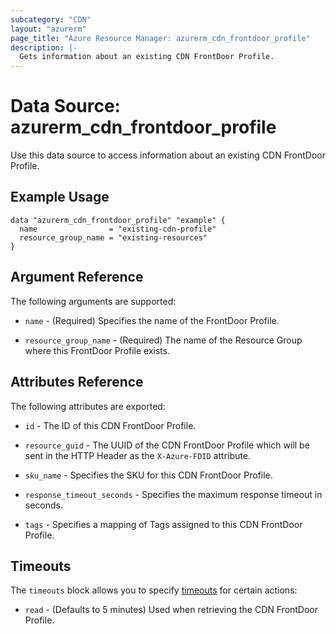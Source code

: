 ```yaml
---
subcategory: "CDN"
layout: "azurerm"
page_title: "Azure Resource Manager: azurerm_cdn_frontdoor_profile"
description: |-
  Gets information about an existing CDN FrontDoor Profile.
---
```


# Data Source: azurerm_cdn_frontdoor_profile

Use this data source to access information about an existing CDN FrontDoor Profile.

## Example Usage

```hcl
data "azurerm_cdn_frontdoor_profile" "example" {
  name                = "existing-cdn-profile"
  resource_group_name = "existing-resources"
}
```

## Argument Reference

The following arguments are supported:

* `name` - (Required) Specifies the name of the FrontDoor Profile.

* `resource_group_name` - (Required) The name of the Resource Group where this FrontDoor Profile exists.

## Attributes Reference

The following attributes are exported:

* `id` - The ID of this CDN FrontDoor Profile.

* `resource_guid` - The UUID of the CDN FrontDoor Profile which will be sent in the HTTP Header as the `X-Azure-FDID` attribute.

* `sku_name` - Specifies the SKU for this CDN FrontDoor Profile.

* `response_timeout_seconds` - Specifies the maximum response timeout in seconds.

* `tags` - Specifies a mapping of Tags assigned to this CDN FrontDoor Profile.

## Timeouts

The `timeouts` block allows you to specify [timeouts](https://www.terraform.io/language/resources/syntax#operation-timeouts) for certain actions:

* `read` - (Defaults to 5 minutes) Used when retrieving the CDN FrontDoor Profile.
